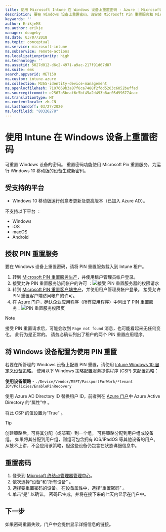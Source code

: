 ```yaml
---
title: 使用 Microsoft Intune 在 Windows 设备上重置密码 - Azure | Microsoft Docs
description: 要在 Windows 设备上重置密码，请安装 Microsoft Pin 重置服务和 Microsoft Pin 重置客户端，使用 Azure Active Directory Directory ID 创建设备策略，然后在 Azure 门户中使用 Microsoft Intune 重置密码。
keywords: ''
author: ErikjeMS
ms.author: erikje
manager: dougeby
ms.date: 03/07/2018
ms.topic: conceptual
ms.service: microsoft-intune
ms.subservice: remote-actions
ms.localizationpriority: high
ms.technology: ''
ms.assetid: 5027d012-d6c2-4971-a9ac-217f91d67d87
ms.suite: ems
search.appverid: MET150
ms.custom: intune-azure
ms.collection: M365-identity-device-management
ms.openlocfilehash: 7107669b3a87f0ca7488f2fdd5203c6052beffad
ms.sourcegitcommit: e2567b5beaf6c5bf45a2d493b8ac05d996774cac
ms.translationtype: HT
ms.contentlocale: zh-CN
ms.lasthandoff: 03/27/2020
ms.locfileid: "80326278"
---
```

# <a name="reset-the-passcode-on-windows-devices-using-intune"></a>使用 Intune 在 Windows 设备上重置密码

可重置 Windows 设备的密码。 重置密码功能使用 Microsoft Pin 重置服务，为运行 Windows 10 移动版的设备生成新密码。 

## <a name="supported-platforms"></a>受支持的平台

- Windows 10 移动版运行创意者更新及更高版本（已加入 Azure AD）。

不支持以下平台  ：
- Windows
- iOS
- macOS
- Android

## <a name="authorize-the-pin-reset-services"></a>授权 PIN 重置服务

要在 Windows 设备上重置密码，请将 PIN 重置服务载入到 Intune 租户。

1. 转到 [Microsoft PIN 重置服务生产](https://login.windows.net/common/oauth2/authorize?response_type=code&client_id=b8456c59-1230-44c7-a4a2-99b085333e84&resource=https%3A%2F%2Fgraph.windows.net&redirect_uri=https%3A%2F%2Fcred.microsoft.com&state=e9191523-6c2f-4f1d-a4f9-c36f26f89df0&prompt=admin_consent)，并使用租户管理员帐户登录。
2. 接受允许 PIN 重置服务访问帐户的许可  ：![接受 PIN 重置服务器的权限请求](./media/device-windows-pin-reset/pin-reset-service-home-screen.png)
3. 转到 [Microsoft PIN 重置客户端生产](https://login.windows.net/common/oauth2/authorize?response_type=code&client_id=9115dd05-fad5-4f9c-acc7-305d08b1b04e&resource=https%3A%2F%2Fcred.microsoft.com%2F&redirect_uri=ms-appx-web%3A%2F%2FMicrosoft.AAD.BrokerPlugin%2F9115dd05-fad5-4f9c-acc7-305d08b1b04e&state=6765f8c5-f4a7-4029-b667-46a6776ad611&prompt=admin_consent)，并使用租户管理员帐户登录。  接受允许 PIN 重置客户端访问帐户的许可。
4. 在 [Azure 门户](https://portal.azure.com)，确认企业应用程序（所有应用程序）中列出了 PIN 重置服务：![PIN 重置服务权限页](./media/device-windows-pin-reset/pin-reset-service-application.png)

> [!NOTE]
> 接受 PIN 重置请求后，可能会收到 `Page not found` 消息，也可能看起来无任何变化。 此行为是正常的。 请务必确认列出了租户的两个 PIN 重置应用程序。

## <a name="configure-windows-devices-to-use-pin-reset"></a>将 Windows 设备配置为使用 PIN 重置

若要在所管理的 Windows 设备上配置 PIN 重置，请使用 [Intune Windows 10 自定义设备策略](../configuration/custom-settings-windows-10.md)。 使用以下 Windows 策略配置服务提供程序 (CSP) 来配置策略：

**使用设备策略** - `./Device/Vendor/MSFT/PassportForWork/*tenant ID*/Policies/EnablePinRecovery`

使用 Azure AD Directory ID 替换租户 ID，前者列在 [Azure 门户](https://portal.azure.com)中 Azure Active Directory 的“属性”中   。

将此 CSP 的值设置为“True”  。

> [!TIP]
> 创建策略后，可将其分配（或部署）到一个组。 可将策略分配到用户组或设备组。 如果将其分配到用户组，则组可包含拥有 iOS/iPadOS 等其他设备的用户。 从技术上讲，不会应用该策略，但这些设备仍包含在状态详细信息中。

## <a name="reset-the-passcode"></a>重置密码

1. 登录到 [Microsoft 终结点管理器管理中心](https://go.microsoft.com/fwlink/?linkid=2109431)。 
2. 依次选择“设备”和“所有设备”   。
3. 选择要重置密码的设备。 在设备属性中，选择“重置密码”  。
4. 单击“是”  以确认。 密码已生成，并将在接下来的七天内显示在门户中。

## <a name="next-step"></a>下一步

如果密码重置失败，门户中会提供显示详细信息的链接。
